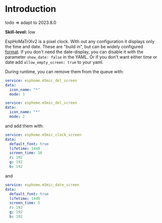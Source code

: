 # Introduction

todo => adapt to 2023.8.0

**Skill-level:** low

EspHoMaTriXv2 is a pixel clock. With out any configuration it displays only the time and date. These are "build in", but can be widely configured [format](time-format). If you don't need the date-display, you can disable it with the parameter `show_date: false` in the YAML. Or if you don't want either time or date add `allow_empty_screen: true` to your yaml.

During runtime, you can remove them from the queue with:

```yaml
service: esphome.m5mic_del_screen
data:
  icon_name: "*"
  mode: 3
```

```yaml
service: esphome.m5mic_del_screen
data:
  icon_name: "*"
  mode: 2
```

and add them with:

```yaml
service: esphome.m5mic_clock_screen
data:
  default_font: true
  lifetime: 1440
  screen_time: 10
  r: 192
  g: 192
  b: 192
```

and
```yaml
service: esphome.m5mic_date_screen
data:
  default_font: true
  lifetime: 1440
  screen_time: 5
  r: 192
  g: 192
  b: 192
```